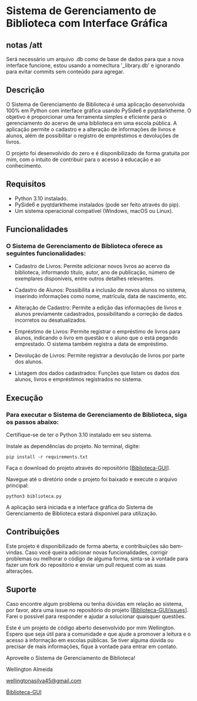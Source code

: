 # Sistema de Gerenciamento de Biblioteca com Interface Gráfica

## notas /att
Será necessário um arquivo .db como de base de dados para que a nova interface funcione, estou usando a nomecltura '_library.db' e ignorando para evitar commits sem conteúdo para agregar.

## Descrição

O Sistema de Gerenciamento de Biblioteca é uma aplicação desenvolvida 100% em Python com interface gráfica usando PySide6 e pyqtdarktheme. O objetivo é proporcionar uma ferramenta simples e eficiente para o gerenciamento do acervo de uma biblioteca em uma escola pública. A aplicação permite o cadastro e a alteração de informações de livros e alunos, além de possibilitar o registro de empréstimos e devoluções de livros.

O projeto foi desenvolvido do zero e é disponibilizado de forma gratuita por mim, com o intuito de contribuir para o acesso à educação e ao conhecimento.


## Requisitos

  - Python 3.10 instalado.
  - PySide6 e pyqtdarktheme instalados (pode ser feito através do pip).
  - Um sistema operacional compatível (Windows, macOS ou Linux).

## Funcionalidades

### O Sistema de Gerenciamento de Biblioteca oferece as seguintes funcionalidades:

  - Cadastro de Livros: Permite adicionar novos livros ao acervo da biblioteca, informando título, autor, ano de publicação,
    número de exemplares disponíveis, entre outros detalhes relevantes.

  - Cadastro de Alunos: Possibilita a inclusão de novos alunos no sistema, inserindo informações como nome, matrícula, data de nascimento, etc.
    
  - Alteração de Cadastro: Permite a edição das informações de livros e alunos previamente cadastrados, possibilitando a correção de dados incorretos ou desatualizados.

  - Empréstimo de Livros: Permite registrar o empréstimo de livros para alunos, indicando o livro em questão e o aluno que o está pegando emprestado. O sistema também registra a data de empréstimo.

  - Devolução de Livros: Permite registrar a devolução de livros por parte dos alunos.
    
  - Listagem dos dados cadastrados: Funções que listam os dados dos alunos, livros e empréstimos registrados no sistema.
## Execução

### Para executar o Sistema de Gerenciamento de Biblioteca, siga os passos abaixo:

  Certifique-se de ter o Python 3.10 instalado em seu sistema.

  Instale as dependências do projeto. No terminal, digite:

  `pip install -r requirements.txt`

  Faça o download do projeto através do repositório [[Biblioteca-GUI](https://github.com/welli7ngton/Biblioteca-GUI.git)].

  Navegue até o diretório onde o projeto foi baixado e execute o arquivo principal:

  `python3 biblioteca.py`

  A aplicação será iniciada e a interface gráfica do Sistema de Gerenciamento de Biblioteca estará disponível para utilização.

## Contribuições

Este projeto é disponibilizado de forma aberta, e contribuições são bem-vindas. Caso você queira adicionar novas funcionalidades, corrigir problemas ou melhorar o código de alguma forma, sinta-se à vontade para fazer um fork do repositório e enviar um pull request com as suas alterações.

## Suporte

Caso encontre algum problema ou tenha dúvidas em relação ao sistema, por favor, abra uma issue no repositório do projeto [[Biblioteca-GUI/issues](https://github.com/welli7ngton/Biblioteca-GUI/issues)]. Farei o possível para responder e ajudar a solucionar quaisquer questões.

Este é um projeto de código aberto desenvolvido por mim Wellington. Espero que seja útil para a comunidade e que ajude a promover a leitura e o acesso à informação em escolas públicas. Se tiver alguma dúvida ou precisar de mais informações, fique à vontade para entrar em contato.

Aproveite o Sistema de Gerenciamento de Biblioteca!

Wellington Almeida

wellingtonasilva45@gmail.com

[Biblioteca-GUI](https://github.com/welli7ngton/Biblioteca-GUI.git)




